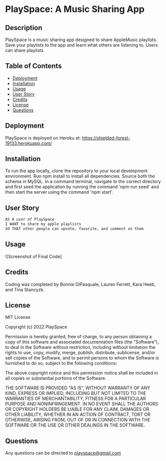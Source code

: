# PlaySpace: A Music Sharing App

## Description

PlaySpace is a music sharing app designed to share AppleMusic playlists. Save your playlists to the app and learn what others are listening to. Users can share playlists 

## Table of Contents

- [Deployment](#deployment)
- [Installation](#installation)
- [Usage](#usage)
- [User Story](#userstory)
- [Credits](#credits)
- [License](#license)
- [Questions](#questions)

## Deployment

PlaySpace is deployed on Heroku at: https://shielded-forest-19133.herokuapp.com/

## Installation

To run the app locally, clone the repository to your local development environment. Run npm install to install all dependencies. Source both the schema in MySQL. In a command terminal, navigate to the correct directory and first seed the application by running the command 'npm run seed' and then start the server using the command 'npm start'.

## User Story

```md
AS A user of PlaySpace
I WANT to share my apple playlists
SO THAT other people can upvote, favorite, and comment on them
```

## Usage

![Screenshot of Final Code]

## Credits

Coding was completed by Bonnie DiPasquale, Lauren Ferrett, Kara Heeb, and Tina Stancyzk.

## License

MIT License

Copyright (c) 2022 PlaySpace

Permission is hereby granted, free of charge, to any person obtaining a copy
of this software and associated documentation files (the "Software"), to deal
in the Software without restriction, including without limitation the rights
to use, copy, modify, merge, publish, distribute, sublicense, and/or sell
copies of the Software, and to permit persons to whom the Software is
furnished to do so, subject to the following conditions:

The above copyright notice and this permission notice shall be included in all
copies or substantial portions of the Software.

THE SOFTWARE IS PROVIDED "AS IS", WITHOUT WARRANTY OF ANY KIND, EXPRESS OR
IMPLIED, INCLUDING BUT NOT LIMITED TO THE WARRANTIES OF MERCHANTABILITY,
FITNESS FOR A PARTICULAR PURPOSE AND NONINFRINGEMENT. IN NO EVENT SHALL THE
AUTHORS OR COPYRIGHT HOLDERS BE LIABLE FOR ANY CLAIM, DAMAGES OR OTHER
LIABILITY, WHETHER IN AN ACTION OF CONTRACT, TORT OR OTHERWISE, ARISING FROM,
OUT OF OR IN CONNECTION WITH THE SOFTWARE OR THE USE OR OTHER DEALINGS IN THE
SOFTWARE.

## Questions
Any questions can be directed to playspace@gmail.com
